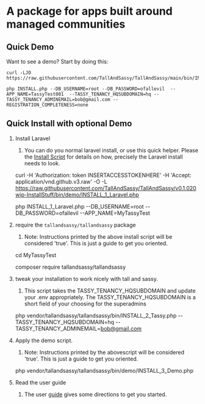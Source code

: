 # A package for apps built around managed communities

## Quick Demo
Want to see a demo? Start by doing this:

    curl -LJO  https://raw.githubusercontent.com/TallAndSassy/TallAndSassy/main/bin/INSTALL_FULL_DEMO.php

    php INSTALL.php --DB_USERNAME=root --DB_PASSWORD=ofallevil  --APP_NAME=TassyTest001  --TASSY_TENANCY_HQSUBDOMAIN=hq --TASSY_TENANCY_ADMINEMAIL=bob@gmail.com --REGISTRATION_COMPLETENESS=none


## Quick Install with optional Demo

1. Install Laravel
   1. You can do you normal laravel install, or use this quick helper. Please the [Install Script](./bin/demo/INSTALL_1_Laravel.php) for details on how, precisely the Laravel install needs to look. 


    curl -H 'Authorization: token INSERTACCESSTOKENHERE' -H 'Accept: application/vnd.github.v3.raw' -O -L  https://raw.githubusercontent.com/TallAndSassy/TallAndSassy/v0.1.020wip-InstallStuff/bin/demo/INSTALL_1_Laravel.php
    
    php INSTALL_1_Laravel.php --DB_USERNAME=root --DB_PASSWORD=ofallevil --APP_NAME=MyTassyTest


2. require the `tallandsassy/tallandsassy` package
   1. Note: Instructions printed by the above install script will be considered 'true'. This is just a guide to get you oriented.


    cd MyTassyTest

    composer require tallandsassy/tallandsassy

3. tweak your installation to work nicely with tall and sassy.
   1. This script takes the TASSY_TENANCY_HQSUBDOMAIN and update your .env appropriately. The TASSY_TENANCY_HQSUBDOMAIN is a short field of your choosing for the superadmins
   

    php vendor/tallandsassy/tallandsassy/bin/INSTALL_2_Tassy.php --TASSY_TENANCY_HQSUBDOMAIN=hq --TASSY_TENANCY_ADMINEMAIL=bob@gmail.com

4. Apply the demo script.
   1. Note: Instructions printed by the abovescript will be considered 'true'. This is just a guide to get you oriented.


    php vendor/tallandsassy/tallandsassy/bin/demo/INSTALL_3_Demo.php

5. Read the user guide
   1. The user [guide](./USERS_GUIDE.md) gives some directions to get you started.